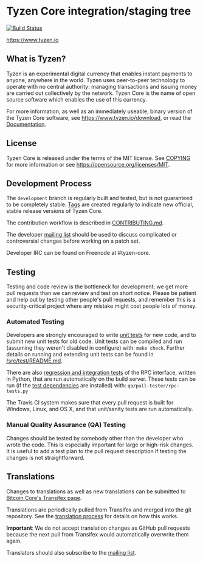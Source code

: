 Tyzen Core integration/staging tree
=====================================

[![Build Status](https://travis-ci.org/bitcoin/bitcoin.svg?branch=master)](https://travis-ci.org/bitcoin/bitcoin)

https://www.tyzen.io

What is Tyzen?
----------------

Tyzen is an experimental digital currency that enables instant payments to
anyone, anywhere in the world. Tyzen uses peer-to-peer technology to operate
with no central authority: managing transactions and issuing money are carried
out collectively by the network. Tyzen Core is the name of open source
software which enables the use of this currency.

For more information, as well as an immediately useable, binary version of
the Tyzen Core software, see https://www.tyzen.io/download, or read the
[Documentation](https://docs.tyzen.live).

License
-------

Tyzen Core is released under the terms of the MIT license. See [COPYING](COPYING) for more
information or see https://opensource.org/licenses/MIT.

Development Process
-------------------

The `development` branch is regularly built and tested, but is not guaranteed to be
completely stable. [Tags](https://github.com/tyzen-tzn/tyzen/tags) are created
regularly to indicate new official, stable release versions of Tyzen Core.

The contribution workflow is described in [CONTRIBUTING.md](CONTRIBUTING.md).

The developer [mailing list](https://lists.linuxfoundation.org/mailman/listinfo/bitcoin-dev)
should be used to discuss complicated or controversial changes before working
on a patch set.

Developer IRC can be found on Freenode at #tyzen-core.

Testing
-------

Testing and code review is the bottleneck for development; we get more pull
requests than we can review and test on short notice. Please be patient and help out by testing
other people's pull requests, and remember this is a security-critical project where any mistake might cost people
lots of money.

### Automated Testing

Developers are strongly encouraged to write [unit tests](src/test/README.md) for new code, and to
submit new unit tests for old code. Unit tests can be compiled and run
(assuming they weren't disabled in configure) with: `make check`. Further details on running
and extending unit tests can be found in [/src/test/README.md](/src/test/README.md).

There are also [regression and integration tests](/qa) of the RPC interface, written
in Python, that are run automatically on the build server.
These tests can be run (if the [test dependencies](/qa) are installed) with: `qa/pull-tester/rpc-tests.py`

The Travis CI system makes sure that every pull request is built for Windows, Linux, and OS X, and that unit/sanity tests are run automatically.

### Manual Quality Assurance (QA) Testing

Changes should be tested by somebody other than the developer who wrote the
code. This is especially important for large or high-risk changes. It is useful
to add a test plan to the pull request description if testing the changes is
not straightforward.

Translations
------------

Changes to translations as well as new translations can be submitted to
[Bitcoin Core's Transifex page](https://www.transifex.com/projects/p/bitcoin/).

Translations are periodically pulled from Transifex and merged into the git repository. See the
[translation process](doc/translation_process.md) for details on how this works.

**Important**: We do not accept translation changes as GitHub pull requests because the next
pull from Transifex would automatically overwrite them again.

Translators should also subscribe to the [mailing list](https://groups.google.com/forum/#!forum/bitcoin-translators).
